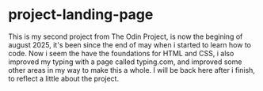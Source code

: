 # project-landing-page

This is my second project from The Odin Project, 
is now the begining of august 2025, it's been since 
the end of may when i started to learn how to code.
Now i seem the have the foundations for HTML and CSS, 
i also improved my typing with a page called typing.com,
and improved some other areas in my way to make this a 
whole. I will be back here after i finish, 
to reflect a little about the project.